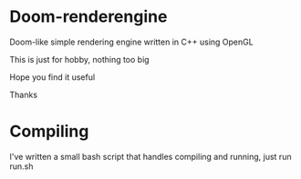# Doom-renderengine

Doom-like simple rendering engine written in C++ using OpenGL

This is just for hobby, nothing too big

Hope you find it useful 

Thanks

# Compiling

I've written a small bash script that handles compiling and running, just run run.sh 
